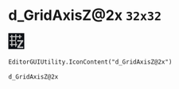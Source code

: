 # d_GridAxisZ@2x `32x32`
<img src="/img/d_GridAxisZ@2x.png" width=32 height=32>

``` CSharp
EditorGUIUtility.IconContent("d_GridAxisZ@2x")
```
```
d_GridAxisZ@2x
```
